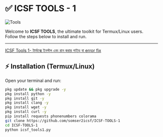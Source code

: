 # ✅ ICSF TOOLS - 1

![Tools](https://i.postimg.cc/hjhNpqkc/Screenshot-20250814-084809-Termux.jpg)

Welcome to **ICSF TOOLS**, the ultimate toolkit for Termux/Linux users.  
Follow the steps below to install and run.

---
[ICSF Tools 1- টার্মাক্সে ইনস্টল এবং রান করার গাইড বা error fix](https://somser-sa.page.gd/icsf_install_গাইডলাইন.html)

## ⚡ Installation (Termux/Linux)

Open your terminal and run:

```bash
pkg update && pkg upgrade -y
pkg install python -y
pkg install git -y
pkg install clang -y
pkg install wget -y
pkg install curl -y
pip install requests phonenumbers colorama
git clone https://github.com/somser2icsf/ICSF-TOOLS-1
cd ICSF-TOOLS-1
python icsf_tools1.py

